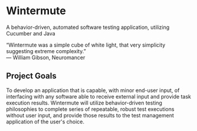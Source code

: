 # Wintermute
A behavior-driven, automated software testing application, utilizing Cucumber and Java

“Wintermute was a simple cube of white light, that very simplicity suggesting extreme complexity.”  
    ― William Gibson, Neuromancer

## Project Goals
To develop an application that is capable, with minor end-user input, of interfacing with any software able to receive external input and provide task execution results. Wintermute will utilize behavior-driven testing philosophies to complete series of repeatable, robust test executions without user input, and provide those results to the test management application of the user's choice.
